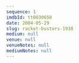 ```yaml
---
sequence: 1
imdbId: tt0030650
date: 2004-05-29
slug: racket-busters-1938
medium: null
venue: null
venueNotes: null
mediumNotes: null
---
```


